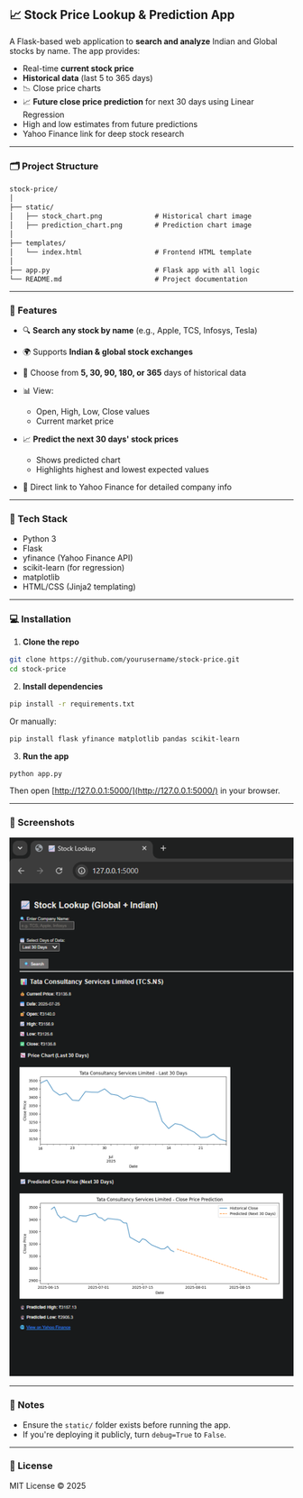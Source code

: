 ## 📈 Stock Price Lookup & Prediction App

A Flask-based web application to **search and analyze** Indian and Global stocks by name. The app provides:

* Real-time **current stock price**
* **Historical data** (last 5 to 365 days)
* 📉 Close price charts
* 📈 **Future close price prediction** for next 30 days using Linear Regression
* High and low estimates from future predictions
* Yahoo Finance link for deep stock research

---

### 🗂️ Project Structure

```
stock-price/
│
├── static/
│   ├── stock_chart.png             # Historical chart image
│   ├── prediction_chart.png        # Prediction chart image
│
├── templates/
│   └── index.html                  # Frontend HTML template
│
├── app.py                          # Flask app with all logic
└── README.md                       # Project documentation
```

---

### 🚀 Features

* 🔍 **Search any stock by name** (e.g., Apple, TCS, Infosys, Tesla)
* 🌍 Supports **Indian & global stock exchanges**
* 📆 Choose from **5, 30, 90, 180, or 365** days of historical data
* 📊 View:

  * Open, High, Low, Close values
  * Current market price
* 📈 **Predict the next 30 days' stock prices**

  * Shows predicted chart
  * Highlights highest and lowest expected values
* 🔗 Direct link to Yahoo Finance for detailed company info

---

### 🧰 Tech Stack

* Python 3
* Flask
* yfinance (Yahoo Finance API)
* scikit-learn (for regression)
* matplotlib
* HTML/CSS (Jinja2 templating)

---

### 💻 Installation

1. **Clone the repo**

```bash
git clone https://github.com/yourusername/stock-price.git
cd stock-price
```

2. **Install dependencies**

```bash
pip install -r requirements.txt
```

Or manually:

```bash
pip install flask yfinance matplotlib pandas scikit-learn
```

3. **Run the app**

```bash
python app.py
```

Then open [http://127.0.0.1:5000/](http://127.0.0.1:5000/) in your browser.

---

### 📸 Screenshots
![image](image.png)

---

### 📂 Notes

* Ensure the `static/` folder exists before running the app.
* If you're deploying it publicly, turn `debug=True` to `False`.

---

### 📄 License

MIT License © 2025
